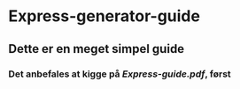 # Express-generator-guide
## Dette er en meget simpel guide
### Det anbefales at kigge på *Express-guide.pdf*, først
